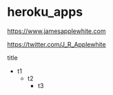 # heroku_apps
https://www.jamesapplewhite.com

https://twitter.com/J_R_Applewhite


title
- t1
  - t2
    - t3
